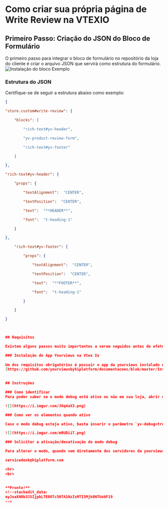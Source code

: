


# Como criar sua própria página de Write Review na VTEXIO
  
## Primeiro Passo: Criação do JSON do Bloco de Formulário

O primeiro passo para integrar o bloco de formulário no repositório da loja do cliente é criar o arquivo JSON que servirá como estrutura do formulário.
![Instalação do bloco Exemplo](https://imgur.com/a/LQ86HAM)

### Estrutura do JSON
Certifique-se de seguir a estrutura abaixo como exemplo:

```json
{

"store.custom#write-review": {

	"blocks": [

		"rich-text#yv-header",

		"yv-product-review-form",

		"rich-text#yv-footer"

	]

},

"rich-text#yv-header": {

	"props": {

		"textAlignment":  "CENTER",

		"textPosition":  "CENTER",

		"text":  "**HEADER**",

		"font":  "t-heading-1"

	}

},

	"rich-text#yv-footer": {

		"props": {

			"textAlignment":  "CENTER",

			"textPosition":  "CENTER",

			"text":  "**FOOTER**",

			"font":  "t-heading-1"

		}

	}

}

  

## Requisitos  

Existem alguns passos muito importantes a serem seguidos antes de efetuar a inserção dos componentes da yourviews no tema da sua loja.    

### Instalação do App Yourviews na Vtex Io  
  
Um dos requisitos obrigatórios é possuir o app da yourviews instalado na sua loja vtexio, para isso, acesse o link abaixo para seguir com o passo a passo de instalação:  
[https://github.com/yourviewsbyhiplatform/documentacoes/blob/master/Instalac%CC%A7a%CC%83o%20do%20App%20Yourviews%20na%20Vtex%20Io.md](https://github.com/yourviewsbyhiplatform/documentacoes/blob/master/Instalac%CC%A7a%CC%83o%20do%20App%20Yourviews%20na%20Vtex%20Io.md)  
  

## Instruções

### Como identificar
Para poder saber se o modo debug está ativo ou não em sua loja, abrir uma nova aba em seu navegador com a url da sua loja seja em produção ou em um workspace da vtex, mas que possua o app instalado, com a aba aberta e o conteúdo carregado, abra as ferramentas de desenvolvedor (DevTools) normalmente utilizando a tecla F12, após isso, aba o `console`, como no exemplo abaixo:

![](https://i.imgur.com/J6q4aX3.png)

### Como ver os elementos quando ativo

Caso o modo debug esteja ativo, basta inserir o parâmetro `yv-debug=true` no fim da URL, que os elementos passarão a serem exibidos como no exemplo abaixo:

![](https://i.imgur.com/mRUDiiT.png)

### Solicitar a ativação/desativação do modo debug

Para alterar o modo, quando vem diretamente dos servidores da yourviews, caso deseje desativar esse modo para que não seja necessário o parâmetro na URL para exibir os elementos ou vice-versa, basta encaminhar um email para o suporte da Hi Platform solicitando a alteração do modo debug.

servicedesk@hiplatform.com

<hr>  
<br>  
  

**Pronto!**  
<!--stackedit_data:
eyJoaXN0b3J5IjpbLTE0OTc5NTA1NzIsMTI3Mjk0NTUxNF19
-->